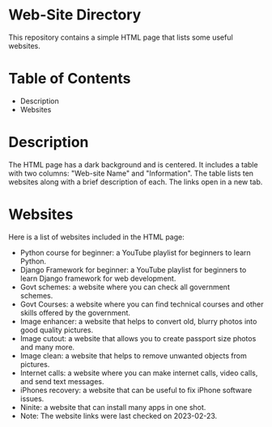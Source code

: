 # Web-Site Directory
This repository contains a simple HTML page that lists some useful websites.

# Table of Contents
- Description
- Websites

# Description
The HTML page has a dark background and is centered. It includes a table with two columns: "Web-site Name" and "Information". The table lists ten websites along with a brief description of each. The links open in a new tab.

# Websites
Here is a list of websites included in the HTML page:

- Python course for beginner: a YouTube playlist for beginners to learn Python.
- Django Framework for beginner: a YouTube playlist for beginners to learn Django framework for web development.
- Govt schemes: a website where you can check all government schemes.
- Govt Courses: a website where you can find technical courses and other skills offered by the government.
- Image enhancer: a website that helps to convert old, blurry photos into good quality pictures.
- Image cutout: a website that allows you to create passport size photos and many more.
- Image clean: a website that helps to remove unwanted objects from pictures.
- Internet calls: a website where you can make internet calls, video calls, and send text messages.
- iPhones recovery: a website that can be useful to fix iPhone software issues.
- Ninite: a website that can install many apps in one shot.
- Note: The website links were last checked on 2023-02-23.
